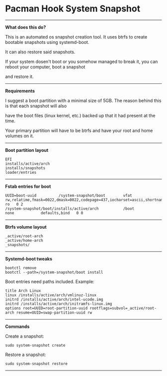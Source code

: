 # Pacman Hook System Snapshot

-------------------------

**What does this do?**

This is an automated os snapshot creation tool. It uses btrfs to create bootable snapshots using systemd-boot.

It can also restore said snapshots.

If your system dosen't boot or you somehow managed to break it, you can reboot your computer, boot a snapshot

and restore it.

-------------------------

**Requirements**

I suggest a boot partition with a minimal size of 5GB. The reason behind this is that each snapshot will also

have the boot files (linux kernel, etc.) backed up that it had present at the time.

Your primary partition will have to be btrfs and have your root and home volumes on it.

-------------------------

**Boot partition layout**

```
EFI
installs/active/arch
installs/snapshots
loader/entries
```

-------------------------

**Fstab entries for boot**

```
UUID=boot-uuid          /system-snapshot/boot        vfat            rw,relatime,fmask=0022,dmask=0022,codepage=437,iocharset=ascii,shortname=mixed,utf8,errors=remount-ro   0 2
/system-snapshot/boot/installs/active/arch           /boot           none            defaults,bind   0 0
```

-------------------------

**Btrfs volume layout**

```
_active/root-arch
_active/home-arch
_snapshots/
```

-------------------------

**Systemd-boot tweaks**

```
bootctl remove
bootctl --path=/system-snapshot/boot install
```

Boot entries need paths included. Example:


```
title Arch Linux
linux /installs/active/arch/vmlinuz-linux
initrd /installs/active/arch/intel-ucode.img
initrd /installs/active/arch/initramfs-linux.img
options root=UUID=root-partition-uuid rootflags=subvol=_active/root-arch resume=UUID=swap-partition-uuid rw
```

-------------------------

**Commands**


Create a snapshot:

```
sudo system-snapshot create
```

Restore a snapshot:

```
sudo system-snapshot restore
```

-------------------------
